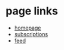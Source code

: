 # page links
+ [homepage](https://mangasee123.com/)
+ [subscriptions](https://mangasee123.com/user/subscription.php)
+ [feed](https://mangasee123.com/feed.php)